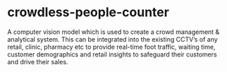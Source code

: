 # crowdless-people-counter

A computer vision model which is used to create a crowd management & analytical system. This can be integrated into the existing CCTV’s of any retail, clinic, pharmacy etc to provide real-time foot traffic, waiting time, customer demographics and retail insights to safeguard their customers and drive their sales. 
